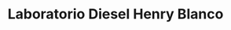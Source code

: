 ---
title: "Laboratorio Diesel Henry Blanco"
url: /managua/laboratorio-diesel-henry-blanco/
shop: Autowerkstatt
---